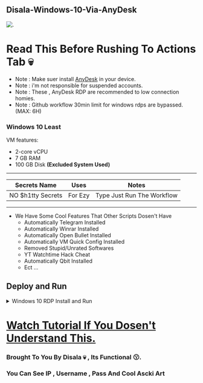 ## Disala-Windows-10-Via-AnyDesk

![.](https://github.com/githubprojects41/Anydesk-Windows-RDP/blob/main/screenshots/specs.png)

# Read This Before Rushing To Actions Tab 💀

* Note : Make suer install [AnyDesk](https://anydesk.com/en/downloads/windows) in your device. 
* Note : i'm not responsible for suspended accounts.
* Note : These , AnyDesk RDP are recommended to low connection homies.
* Note : Github workflow 30min limit for windows rdps are bypassed. (MAX: 6H)

### Windows 10 Least

VM features:
- 2-core vCPU
- 7 GB RAM
- 100 GB Disk **(Excluded System Used)**

---

Secrets Name | Uses | Notes
----- | ----- | -----
NO $h1tty Secrets | For Ezy | Type Just Run The Workflow
---

* We Have Some Cool Features That Other Scripts Dosen't Have
  - Automatically Telegram Installed
  - Automatically Winrar Installed
  - Automatically Open Bullet Installed
  - Automatically VM Quick Config Installed
  - Removed Stupid/Unrated Softwares
  - YT Watchtime Hack Cheat
  - Automatically Qbit Installed 
  - Ect ...

## Deploy and Run
<details>
    <summary>Windows 10 RDP Install and Run</summary>
<br>
    
* Go to [**Here**](https://t.me/TheDisala4U/493) and download the workflow.
    
* Create new github repo , click **create new file** and copy this text **.github/workflows/test** also type test in empty box and click **committed changes** after that **upload downloaded workflow script in there**.
    
* Now go to **Actions** Tab and select system workflow.

* Click **Run Workflow** button on the left of **This workflow has a workflow_dispatch event trigger** line.

* Wait until a few minutes.

* Copy the **AnyDesk ID** and go to **AnyDesk.exe**,Paste the ID to connect that you copied from the workflow.

* Fill in those login info, within Authorization Password:**disalardp**.

* Enjoy!

</details>

# [Watch Tutorial If You Dosen't Understand This.](https://youtu.be/xHr0cPjSRFg)

### Brought To You By Disala 💀 , Its Functional 😗.
### You Can See IP , Username , Pass And Cool Ascki Art 
